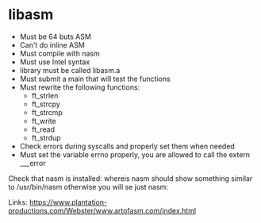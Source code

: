 # libasm

* Must be 64 buts ASM
* Can't do inline ASM
* Must compile with nasm
* Must use Intel syntax
* library must be called libasm.a
* Must submit a main that will test the functions
* Must rewrite the following functions:
    * ft_strlen
    * ft_strcpy
    * ft_strcmp
    * ft_write
    * ft_read
    * ft_strdup
* Check errors during syscalls and properly set them when needed
* Must set the variable errno properly, you are allowed to call the extern ___error

Check that nasm is installed:
whereis nasm
should show something similar to /usr/bin/nasm otherwise you will se just nasm:

Links:
https://www.plantation-productions.com/Webster/www.artofasm.com/index.html